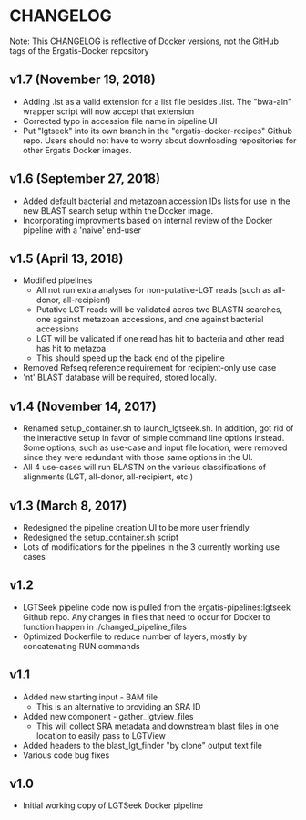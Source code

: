# CHANGELOG

Note: This CHANGELOG is reflective of Docker versions, not the GitHub tags of the Ergatis-Docker repository

## v1.7 (November 19, 2018)
* Adding .lst as a valid extension for a list file besides .list.  The "bwa-aln" wrapper script will now accept that extension
* Corrected typo in accession file name in pipeline UI
* Put "lgtseek" into its own branch in the "ergatis-docker-recipes" Github repo.  Users should not have to worry about downloading repositories for other Ergatis Docker images.

## v1.6 (September 27, 2018)
* Added default bacterial and metazoan accession IDs lists for use in the new BLAST search setup within the Docker image.
* Incorporating improvments based on internal review of the Docker pipeline with a 'naive' end-user

## v1.5 (April 13, 2018)
* Modified pipelines
  * All not run extra analyses for non-putative-LGT reads (such as all-donor, all-recipient)
  * Putative LGT reads will be validated acros two BLASTN searches, one against metazoan accessions, and one against bacterial accessions
  * LGT will be validated if one read has hit to bacteria and other read has hit to metazoa
  * This should speed up the back end of the pipeline
* Removed Refseq reference requirement for recipient-only use case
* 'nt' BLAST database will be required, stored locally.

## v1.4 (November 14, 2017)
* Renamed setup\_container.sh to launch\_lgtseek.sh.  In addition, got rid of the interactive setup in favor of simple command line options instead.  Some options, such as use-case and input file location, were removed since they were redundant with those same options in the UI.
* All 4 use-cases will run BLASTN on the various classifications of alignments (LGT, all-donor, all-recipient, etc.)

## v1.3 (March 8, 2017)
* Redesigned the pipeline creation UI to be more user friendly
* Redesigned the setup\_container.sh script
* Lots of modifications for the pipelines in the 3 currently working use cases

## v1.2
* LGTSeek pipeline code now is pulled from the ergatis-pipelines:lgtseek Github repo.  Any changes in files that need to occur for Docker to function happen in ./changed\_pipeline\_files
* Optimized Dockerfile to reduce number of layers, mostly by concatenating RUN commands

## v1.1
* Added new starting input - BAM file
  * This is an alternative to providing an SRA ID
* Added new component - gather\_lgtview\_files
  * This will collect SRA metadata and downstream blast files in one location to easily pass to LGTView
* Added headers to the blast\_lgt\_finder "by clone" output text file
* Various code bug fixes

## v1.0
* Initial working copy of LGTSeek Docker pipeline
